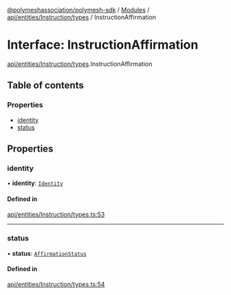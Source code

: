 [@polymeshassociation/polymesh-sdk](../README.md) / [Modules](../modules.md) / [api/entities/Instruction/types](../modules/api_entities_Instruction_types.md) / InstructionAffirmation

# Interface: InstructionAffirmation

[api/entities/Instruction/types](../modules/api_entities_Instruction_types.md).InstructionAffirmation

## Table of contents

### Properties

- [identity](api_entities_Instruction_types.InstructionAffirmation.md#identity)
- [status](api_entities_Instruction_types.InstructionAffirmation.md#status)

## Properties

### identity

• **identity**: [`Identity`](../classes/api_entities_Identity.Identity.md)

#### Defined in

[api/entities/Instruction/types.ts:53](https://github.com/PolymathNetwork/polymesh-sdk/blob/31dfa0dc/src/api/entities/Instruction/types.ts#L53)

___

### status

• **status**: [`AffirmationStatus`](../enums/api_entities_Instruction_types.AffirmationStatus.md)

#### Defined in

[api/entities/Instruction/types.ts:54](https://github.com/PolymathNetwork/polymesh-sdk/blob/31dfa0dc/src/api/entities/Instruction/types.ts#L54)
